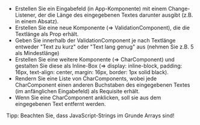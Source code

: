 - Erstellen Sie ein Eingabefeld (in App-Komponente) mit einem Change-Listener, der die Länge des eingegebenen Textes darunter ausgibt (z.B. in einem Absatz).
- Erstellen Sie eine neue Komponente (=> ValidationComponent), die die Textlänge als Prop erhält.
- Geben Sie innerhalb der ValidationComponent je nach Textlänge entweder "Text zu kurz" oder "Text lang genug" aus (nehmen Sie z.B. 5 als Mindestlänge)
- Erstellen Sie eine weitere Komponente (=> CharComponent) und gestalten Sie diese als Inline-Box (=> display: inline-block, padding: 16px, text-align: center, margin: 16px, border: 1px solid black).
- Rendern Sie eine Liste von CharComponents, wobei jede CharComponent einen anderen Buchstaben des eingegebenen Textes (im anfänglichen Eingabefeld) als Requisite erhält.
- Wenn Sie eine CharComponent anklicken, soll sie aus dem eingegebenen Text entfernt werden.

Tipp: Beachten Sie, dass JavaScript-Strings im Grunde Arrays sind!
